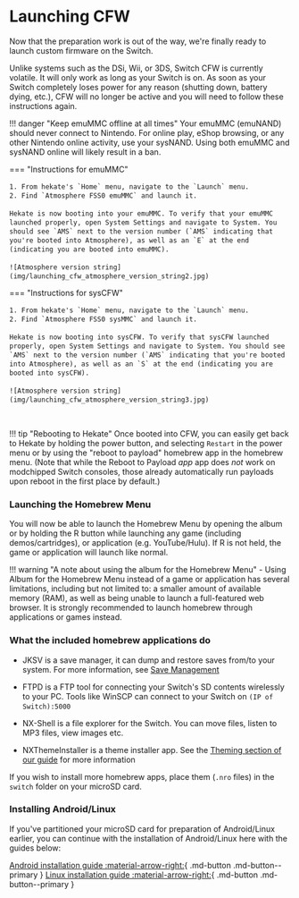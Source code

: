 # Launching CFW

Now that the preparation work is out of the way, we're finally ready to launch custom firmware on the Switch.

Unlike systems such as the DSi, Wii, or 3DS, Switch CFW is currently volatile. It will only work as long as your Switch is on. As soon as your Switch completely loses power for any reason (shutting down, battery dying, etc.), CFW will no longer be active and you will need to follow these instructions again.

!!! danger "Keep emuMMC offline at all times"
    Your emuMMC (emuNAND) should never connect to Nintendo. For online play, eShop browsing, or any other Nintendo online activity, use your sysNAND. Using both emuMMC and sysNAND online will likely result in a ban.

=== "Instructions for emuMMC"

    1. From hekate's `Home` menu, navigate to the `Launch` menu.
    2. Find `Atmosphere FSS0 emuMMC` and launch it.

    Hekate is now booting into your emuMMC. To verify that your emuMMC launched properly, open System Settings and navigate to System. You should see `AMS` next to the version number (`AMS` indicating that you're booted into Atmosphere), as well as an `E` at the end (indicating you are booted into emuMMC).

    ![Atmosphere version string](img/launching_cfw_atmosphere_version_string2.jpg)

=== "Instructions for sysCFW"

    1. From hekate's `Home` menu, navigate to the `Launch` menu.
    2. Find `Atmosphere FSS0 sysMMC` and launch it.

    Hekate is now booting into sysCFW. To verify that sysCFW launched properly, open System Settings and navigate to System. You should see `AMS` next to the version number (`AMS` indicating that you're booted into Atmosphere), as well as an `S` at the end (indicating you are booted into sysCFW).

    ![Atmosphere version string](img/launching_cfw_atmosphere_version_string3.jpg)

&nbsp;

!!! tip "Rebooting to Hekate"
    Once booted into CFW, you can easily get back to Hekate by holding the power button, and selecting `Restart` in the power menu or by using the "reboot to payload" homebrew app in the homebrew menu. (Note that while the Reboot to Payload *app* app does *not* work on modchipped Switch consoles, those already automatically run payloads upon reboot in the first place by default.)

### **Launching the Homebrew Menu**

You will now be able to launch the Homebrew Menu by opening the album or by holding the R button while launching any game (including demos/cartridges), or application (e.g. YouTube/Hulu). If R is not held, the game or application will launch like normal.

!!! warning "A note about using the album for the Homebrew Menu"
    - Using Album for the Homebrew Menu instead of a game or application has several limitations, including but not limited to: a smaller amount of available memory (RAM), as well as being unable to launch a full-featured web browser. It is strongly recommended to launch homebrew through applications or games instead.


### **What the included homebrew applications do**

- JKSV is a save manager, it can dump and restore saves from/to your system. For more information, see [Save Management](../../extras/save_management.md)

- FTPD is a FTP tool for connecting your Switch's SD contents wirelessly to your PC. Tools like WinSCP can connect to your Switch on `(IP of Switch):5000`

- NX-Shell is a file explorer for the Switch. You can move files, listen to MP3 files, view images etc.

- NXThemeInstaller is a theme installer app. See the [Theming section of our guide](../../extras/theming.md) for more information


If you wish to install more homebrew apps, place them (`.nro` files) in the `switch` folder on your microSD card.

### **Installing Android/Linux**

If you've partitioned your microSD card for preparation of Android/Linux earlier, you can continue with the installation of Android/Linux here with the guides below:

[Android installation guide :material-arrow-right:](../../extras/installing_android.md){ .md-button .md-button--primary } [Linux installation guide :material-arrow-right:](../../extras/installing_linux.md){ .md-button .md-button--primary }
